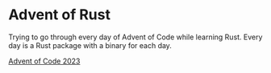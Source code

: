 # Advent of Rust

Trying to go through every day of Advent of Code while learning Rust.
Every day is a Rust package with a binary for each day.

[Advent of Code 2023](https://adventofcode.com/2023/)
